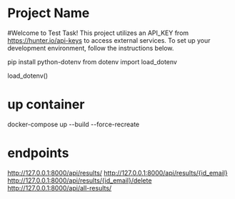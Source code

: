 # Project Name

#Welcome to Test Task! This project utilizes an API_KEY from https://hunter.io/api-keys  to access external services. To set up your development environment, follow the instructions below.

pip install python-dotenv
from dotenv import load_dotenv

load_dotenv()

# up container
docker-compose up --build --force-recreate

# endpoints
http://127.0.0.1:8000/api/results/
http://127.0.0.1:8000/api/results/{id_email}
http://127.0.0.1:8000/api/results/{id_email}/delete
http://127.0.0.1:8000/api/all-results/
